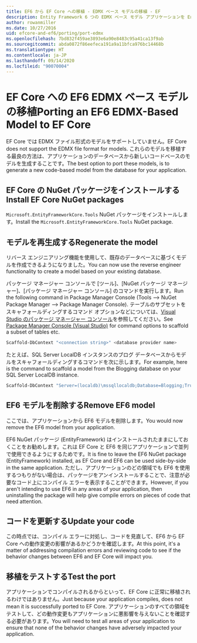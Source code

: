 ```yaml
---
title: EF6 から EF Core への移植 - EDMX ベース モデルの移植 - EF
description: Entity Framework 6 つの EDMX ベース モデル アプリケーションを Entity Framework Core に移植する方法に関する固有の情報
author: rowanmiller
ms.date: 10/27/2016
uid: efcore-and-ef6/porting/port-edmx
ms.openlocfilehash: 7bd832f459ae3893e6a90e8483c95a41ca13f9ab
ms.sourcegitcommit: abda0872f86eefeca191a9a11bfca976bc14468b
ms.translationtype: HT
ms.contentlocale: ja-JP
ms.lasthandoff: 09/14/2020
ms.locfileid: "90070004"
---
```

# <a name="porting-an-ef6-edmx-based-model-to-ef-core"></a><span data-ttu-id="bf1f1-103">EF Core への EF6 EDMX ベース モデルの移植</span><span class="sxs-lookup"><span data-stu-id="bf1f1-103">Porting an EF6 EDMX-Based Model to EF Core</span></span>

<span data-ttu-id="bf1f1-104">EF Core では EDMX ファイル形式のモデルをサポートしていません。</span><span class="sxs-lookup"><span data-stu-id="bf1f1-104">EF Core does not support the EDMX file format for models.</span></span> <span data-ttu-id="bf1f1-105">これらのモデルを移植する最良の方法は、アプリケーションのデータベースから新しいコードベースのモデルを生成することです。</span><span class="sxs-lookup"><span data-stu-id="bf1f1-105">The best option to port these models, is to generate a new code-based model from the database for your application.</span></span>

## <a name="install-ef-core-nuget-packages"></a><span data-ttu-id="bf1f1-106">EF Core の NuGet パッケージをインストールする</span><span class="sxs-lookup"><span data-stu-id="bf1f1-106">Install EF Core NuGet packages</span></span>

<span data-ttu-id="bf1f1-107">`Microsoft.EntityFrameworkCore.Tools` NuGet パッケージをインストールします。</span><span class="sxs-lookup"><span data-stu-id="bf1f1-107">Install the `Microsoft.EntityFrameworkCore.Tools` NuGet package.</span></span>

## <a name="regenerate-the-model"></a><span data-ttu-id="bf1f1-108">モデルを再生成する</span><span class="sxs-lookup"><span data-stu-id="bf1f1-108">Regenerate the model</span></span>

<span data-ttu-id="bf1f1-109">リバース エンジニアリング機能を使用して、既存のデータベースに基づくモデルを作成できるようになりました。</span><span class="sxs-lookup"><span data-stu-id="bf1f1-109">You can now use the reverse engineer functionality to create a model based on your existing database.</span></span>

<span data-ttu-id="bf1f1-110">パッケージ マネージャー コンソールで [ツール]、[NuGet パッケージ マネージャー]、[パッケージ マネージャー コンソール] のコマンドを実行します。</span><span class="sxs-lookup"><span data-stu-id="bf1f1-110">Run the following command in Package Manager Console (Tools –> NuGet Package Manager –> Package Manager Console).</span></span> <span data-ttu-id="bf1f1-111">テーブルのサブセットをスキャフォールディングするコマンド オプションなどについては、[Visual Studio のパッケージ マネージャー コンソール](xref:core/miscellaneous/cli/powershell)を参照してください。</span><span class="sxs-lookup"><span data-stu-id="bf1f1-111">See [Package Manager Console (Visual Studio)](xref:core/miscellaneous/cli/powershell) for command options to scaffold a subset of tables etc.</span></span>

``` powershell
Scaffold-DbContext "<connection string>" <database provider name>
```

<span data-ttu-id="bf1f1-112">たとえば、SQL Server LocalDB インスタンスのブログ データベースからモデルをスキャフォールディングするコマンドを次に示します。</span><span class="sxs-lookup"><span data-stu-id="bf1f1-112">For example, here is the command to scaffold a model from the Blogging database on your SQL Server LocalDB instance.</span></span>

``` powershell
Scaffold-DbContext "Server=(localdb)\mssqllocaldb;Database=Blogging;Trusted_Connection=True;" Microsoft.EntityFrameworkCore.SqlServer
```

## <a name="remove-ef6-model"></a><span data-ttu-id="bf1f1-113">EF6 モデルを削除する</span><span class="sxs-lookup"><span data-stu-id="bf1f1-113">Remove EF6 model</span></span>

<span data-ttu-id="bf1f1-114">ここでは、アプリケーションから EF6 モデルを削除します。</span><span class="sxs-lookup"><span data-stu-id="bf1f1-114">You would now remove the EF6 model from your application.</span></span>

<span data-ttu-id="bf1f1-115">EF6 NuGet パッケージ (EntityFramework) はインストールされたままにしておくことをお勧めします。これは EF Core と EF6 を同じアプリケーションで並列で使用できるようにするためです。</span><span class="sxs-lookup"><span data-stu-id="bf1f1-115">It is fine to leave the EF6 NuGet package (EntityFramework) installed, as EF Core and EF6 can be used side-by-side in the same application.</span></span> <span data-ttu-id="bf1f1-116">ただし、アプリケーションのどの領域でも EF6 を使用するつもりがない場合は、パッケージをアンインストールすることで、注意が必要なコード上にコンパイル エラーを表示することができます。</span><span class="sxs-lookup"><span data-stu-id="bf1f1-116">However, if you aren't intending to use EF6 in any areas of your application, then uninstalling the package will help give compile errors on pieces of code that need attention.</span></span>

## <a name="update-your-code"></a><span data-ttu-id="bf1f1-117">コードを更新する</span><span class="sxs-lookup"><span data-stu-id="bf1f1-117">Update your code</span></span>

<span data-ttu-id="bf1f1-118">この時点では、コンパイル エラーに対処し、コードを見直して、EF6 から EF Core への動作変更の影響があるかどうかを確認します。</span><span class="sxs-lookup"><span data-stu-id="bf1f1-118">At this point, it's a matter of addressing compilation errors and reviewing code to see if the behavior changes between EF6 and EF Core will impact you.</span></span>

## <a name="test-the-port"></a><span data-ttu-id="bf1f1-119">移植をテストする</span><span class="sxs-lookup"><span data-stu-id="bf1f1-119">Test the port</span></span>

<span data-ttu-id="bf1f1-120">アプリケーションでコンパイルされるからといって、EF Core に正常に移植されるわけではありません。</span><span class="sxs-lookup"><span data-stu-id="bf1f1-120">Just because your application compiles, does not mean it is successfully ported to EF Core.</span></span> <span data-ttu-id="bf1f1-121">アプリケーションのすべての領域をテストして、どの動作変更もアプリケーションに悪影響を与えないことを確認する必要があります。</span><span class="sxs-lookup"><span data-stu-id="bf1f1-121">You will need to test all areas of your application to ensure that none of the behavior changes have adversely impacted your application.</span></span>
